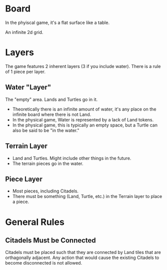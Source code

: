 # Board

In the phyiscal game, it's a flat surface like a table.

An infinite 2d grid.

# Layers

The game features 2 inherent layers (3 if you include water). There is a rule of 1 piece per layer.

## Water "Layer"

The "empty" area. Lands and Turtles go in it.

- Theoretically there is an infinite amount of water, it's any place on the infinite board where there is not Land.
- In the physical game, Water is represented by a lack of Land tokens.
- In the physical game, this is typically an empty space, but a Turtle can also be said to be "in the water."

## Terrain Layer

- Land and Turtles. Might include other things in the future.
- The terrain pieces go in the water.

## Piece Layer

- Most pieces, including Citadels.
- There must be something (Land, Turtle, etc.) in the Terrain layer to place a piece.

# General Rules

## Citadels Must be Connected

Citadels must be placed such that they are connected by Land tiles that are orthagonally adjacent. Any action that would cause the existing Citadels to become disconnected is not allowed.
